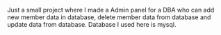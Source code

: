 Just a small project where I made a Admin panel for a DBA who can add new member data in database, delete member data from database and update data from database. Database I used here is mysql.

